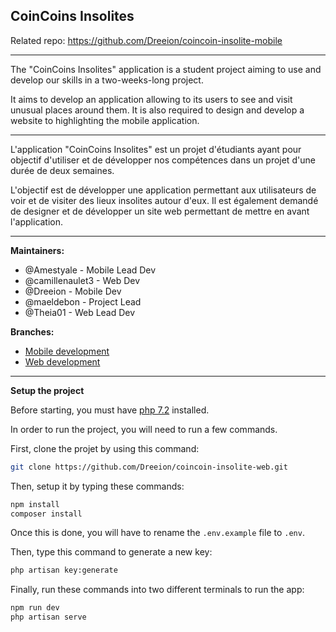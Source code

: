 ## CoinCoins Insolites

Related repo: https://github.com/Dreeion/coincoin-insolite-mobile

---

The "CoinCoins Insolites" application is a student project aiming to use and develop our skills in a two-weeks-long project.

It aims to develop an application allowing to its users to see and visit unusual places around them.
It is also required to design and develop a website to highlighting the mobile application.

------

L'application "CoinCoins Insolites" est un projet d'étudiants ayant pour objectif d'utiliser et de développer nos compétences dans un projet d'une durée de deux semaines.

L'objectif est de développer une application permettant aux utilisateurs de voir et de visiter des lieux insolites autour d'eux.
Il est également demandé de designer et de développer un site web permettant de mettre en avant l'application.

---

**Maintainers:**

- @Amestyale - Mobile Lead Dev
- @camillenaulet3 - Web Dev
- @Dreeion - Mobile Dev
- @maeldebon - Project Lead
- @Theia01 - Web Lead Dev

**Branches:**

- [Mobile development](https://github.com/Dreeion/coincoin-insolite-mobile)
- [Web development](https://github.com/Dreeion/coincoin-insolite-web)

---

**Setup the project**

Before starting, you must have [php 7.2](https://www.php.net/manual/en/install.php) installed.

In order to run the project, you will need to run a few commands.

First, clone the projet by using this command:
```sh
git clone https://github.com/Dreeion/coincoin-insolite-web.git
```

Then, setup it by typing these commands:
```sh 
npm install
composer install
```

Once this is done, you will have to rename the `.env.example` file to `.env`.

Then, type this command to generate a new key:
```sh 
php artisan key:generate
```

Finally, run these commands into two different terminals to run the app:
```sh 
npm run dev
php artisan serve
```
